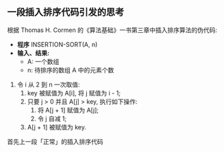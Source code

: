 ## 一段插入排序代码引发的思考

根据 Thomas H. Cormen 的《算法基础》一书第三章中插入排序算法的伪代码:

- **程序** INSERTION-SORT(A, n)
- **输入、结果:**
  - A: 一个数组
  - n: 待排序的数组 A 中的元素个数

1. 令 i 从 2 到 n 一次取值:
   1. key 被赋值为 A[i], 将 j 赋值为 i - 1;
   1. 只要 j > 0 并且 A[j] > key, 执行如下操作:
      1. 将 A[j + 1] 赋值为 A[j];
      1. 令 j 自减 1;
   1. A[j + 1] 被赋值为 key.

首先上一段「正常」的插入排序代码
